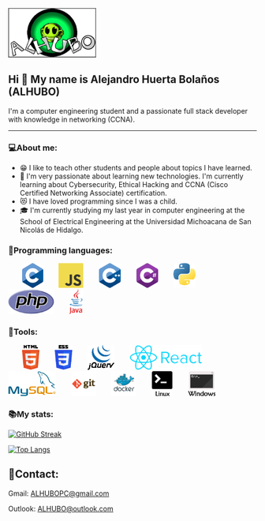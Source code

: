 <div id="header" aling="center">
    <img src="https://github.com/ALHUBO/ALHUBO/blob/master/ALHUBO/IMG/ALHUBO.webp" height="100px"/>
    <h2 aling="center">Hi 👋 My name is Alejandro Huerta Bolaños (ALHUBO)</h2>
   I'm a computer engineering student and a passionate full stack developer with knowledge in networking (CCNA).
</div>

---

### 💻About me:
- 😁 I like to teach other students and people about topics I have learned.
- 🤖 I'm very passionate about learning new technologies. I'm currently learning about Cybersecurity, Ethical Hacking and CCNA (Cisco Certified Networking Associate) certification.
- 😻 I have loved programming since I was a child.
- 🎓 I'm currently studying my last year in computer engineering at the School of Electrical Engineering at the Universidad Michoacana de San Nicolás de Hidalgo.

### 🔨Programming languages:
<div>
&nbsp;&nbsp;&nbsp;&nbsp;&nbsp;&nbsp;
<img src="https://github.com/ALHUBO/ALHUBO/blob/master/ALHUBO/IMG/Icons/C.png" height="50px"/>
&nbsp;&nbsp;&nbsp;&nbsp;&nbsp;&nbsp;
<img src="https://github.com/ALHUBO/ALHUBO/blob/master/ALHUBO/IMG/Icons/js2.png" height="50px"/>
&nbsp;&nbsp;&nbsp;&nbsp;&nbsp;&nbsp;
<img src="https://github.com/ALHUBO/ALHUBO/blob/master/ALHUBO/IMG/Icons/C++.png" height="50px"/>
&nbsp;&nbsp;&nbsp;&nbsp;&nbsp;&nbsp;
<img src="https://github.com/ALHUBO/ALHUBO/blob/master/ALHUBO/IMG/Icons/C%23.png" height="50px"/>
&nbsp;&nbsp;&nbsp;&nbsp;&nbsp;&nbsp;
<img src="https://github.com/ALHUBO/ALHUBO/blob/master/ALHUBO/IMG/Icons/python.png" height="50px"/>
&nbsp;&nbsp;&nbsp;&nbsp;&nbsp;&nbsp;
<img src="https://github.com/ALHUBO/ALHUBO/blob/master/ALHUBO/IMG/Icons/php.png" height="50px"/>
&nbsp;&nbsp;&nbsp;&nbsp;&nbsp;&nbsp;
<img src="https://github.com/ALHUBO/ALHUBO/blob/master/ALHUBO/IMG/Icons/Java-Logo.png" height="50px"/>
</div>

### 🔧Tools: 
<div>
&nbsp;&nbsp;&nbsp;&nbsp;&nbsp;&nbsp;
<img src="https://github.com/ALHUBO/ALHUBO/blob/master/ALHUBO/IMG/Icons/html.png" height="50px"/>
&nbsp;&nbsp;&nbsp;&nbsp;&nbsp;&nbsp;
<img src="https://github.com/ALHUBO/ALHUBO/blob/master/ALHUBO/IMG/Icons/css.png" height="50px"/>
&nbsp;&nbsp;&nbsp;&nbsp;&nbsp;&nbsp;
<img src="https://github.com/ALHUBO/ALHUBO/blob/master/ALHUBO/IMG/Icons/jquery.png" height="50px"/>
&nbsp;&nbsp;&nbsp;&nbsp;&nbsp;&nbsp;
<img src="https://github.com/ALHUBO/ALHUBO/blob/master/ALHUBO/IMG/Icons/react.png" height="50px"/>
&nbsp;&nbsp;&nbsp;&nbsp;&nbsp;&nbsp;
<img src="https://github.com/ALHUBO/ALHUBO/blob/master/ALHUBO/IMG/Icons/mysql.png" height="50px"/>
&nbsp;&nbsp;&nbsp;&nbsp;&nbsp;&nbsp;
<img src="https://github.com/ALHUBO/ALHUBO/blob/master/ALHUBO/IMG/Icons/git.png" height="50px"/>
&nbsp;&nbsp;&nbsp;&nbsp;&nbsp;&nbsp;
<img src="https://github.com/ALHUBO/ALHUBO/blob/master/ALHUBO/IMG/Icons/docker.png" height="50px"/>
&nbsp;&nbsp;&nbsp;&nbsp;&nbsp;&nbsp;
<img src="https://github.com/ALHUBO/ALHUBO/blob/master/ALHUBO/IMG/Icons/termlin.png" height="50px"/>
&nbsp;&nbsp;&nbsp;&nbsp;&nbsp;&nbsp;
<img src="https://github.com/ALHUBO/ALHUBO/blob/master/ALHUBO/IMG/Icons/termwin.png" height="50px"/>
</div>


### 📚My stats:

[![GitHub Streak](http://github-readme-streak-stats.herokuapp.com?user=ALHUBO&theme=merko&hide_border=true)](https://git.io/streak-stats)

[![Top Langs](https://github-readme-stats.vercel.app/api/top-langs/?username=ALHUBO&layout=demo)](https://github.com/anuraghazra/github-readme-stats)

## 👾Contact:
Gmail: [ALHUBOPC@gmail.com](mailto:ALHUBOPC@gmail.com)

Outlook: [ALHUBO@outlook.com](mailto:ALHUBO@outlook.com)
